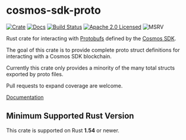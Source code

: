 # cosmos-sdk-proto

[![Crate][crate-image]][crate-link]
[![Docs][docs-image]][docs-link]
[![Build Status][build-image]][build-link]
[![Apache 2.0 Licensed][license-image]][license-link]
![MSRV][rustc-image]

Rust crate for interacting with [Protobufs] defined by the [Cosmos SDK].

The goal of this crate is to provide complete proto struct definitions for interacting
with a Cosmos SDK blockchain.

Currently this crate only provides a minority of the many total structs exported by
proto files.

Pull requests to expand coverage are welcome.

[Documentation][docs-link]

## Minimum Supported Rust Version

This crate is supported on Rust **1.54** or newer.

[//]: # "badges"
[crate-image]: https://img.shields.io/crates/v/cosmos-sdk-proto.svg?logo=rust
[crate-link]: https://crates.io/crates/cosmos-sdk-proto
[docs-image]: https://docs.rs/cosmos-sdk-proto/badge.svg
[docs-link]: https://docs.rs/cosmos-sdk-proto/
[build-image]: https://github.com/cosmos/cosmos-rust/workflows/cosmos-sdk-proto/badge.svg
[build-link]: https://github.com/cosmos/cosmos-rust/actions/workflows/cosmos-sdk-proto.yml
[license-image]: https://img.shields.io/badge/license-Apache2.0-blue.svg
[license-link]: https://github.com/cosmos/cosmos-rust/blob/master/LICENSE
[rustc-image]: https://img.shields.io/badge/rustc-1.54+-blue.svg

[//]: # "general links"
[Protobufs]: (https://github.com/cosmos/cosmos-sdk/tree/master/proto/)
[Cosmos SDK]: https://github.com/cosmos/cosmos-sdk
